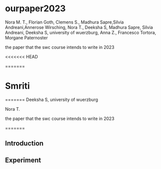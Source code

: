 # ourpaper2023
Nora M. T., Florian Goth, Clemens S., Madhura Sapre,Silvia Andreani,Annerose 
Wirsching, Nora T., Deeksha S, Madhura Sapre, Silvia Andreani, Deeksha S, university of wuerzburg, Anna Z., Francesco Tortora, Morgane Paternoster 


the paper that the swc course intends to write in 2023

<<<<<<< HEAD

=======


Smriti 
=======
=======
Deeksha S, university of wuerzburg


Nora T.

the paper that the swc course intends to write in 2023

=======

## Introduction

## Experiment


